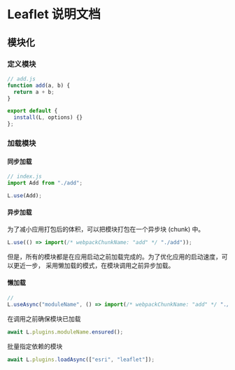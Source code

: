 # Leaflet 说明文档

## 模块化

### 定义模块

```js
// add.js
function add(a, b) {
  return a + b;
}

export default {
  install(L, options) {}
};
```

### 加载模块

#### 同步加载

```js
// index.js
import Add from "./add";

L.use(Add);
```

#### 异步加载

为了减小应用打包后的体积，可以把模块打包在一个异步块 (chunk) 中。

```js
L.use(() => import(/* webpackChunkName: "add" */ "./add"));
```

但是，所有的模块都是在应用启动之前加载完成的。为了优化应用的启动速度，可以更近一步，
采用懒加载的模式，在模块调用之前异步加载。

#### 懒加载

```js
//
L.useAsync("moduleName", () => import(/* webpackChunkName: "add" */ "./add"));
```

在调用之前确保模块已加载

```js
await L.plugins.moduleName.ensured();
```

批量指定依赖的模块

```js
await L.plugins.loadAsync(["esri", "leaflet"]);
```
